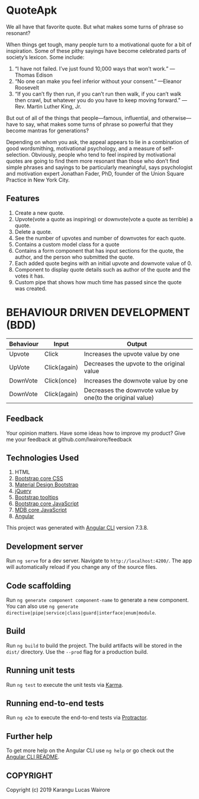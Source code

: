 # QuoteApk
We all have that favorite quote. But what makes some turns of phrase so resonant?

When things get tough, many people turn to a motivational quote for a bit of inspiration. Some of these pithy sayings have become celebrated parts of society’s lexicon. Some include:
1. “I have not failed. I’ve just found 10,000 ways that won’t work.” —Thomas Edison
2. “No one can make you feel inferior without your consent.” —Eleanor Roosevelt
3. “If you can’t fly then run, if you can’t run then walk, if you can’t walk then crawl, but whatever you do you have to keep moving forward.” —Rev. Martin Luther King, Jr.

But out of all of the things that people—famous, influential, and otherwise—have to say, what makes some turns of phrase so powerful that they become mantras for generations?

Depending on whom you ask, the appeal appears to lie in a combination of good wordsmithing, motivational psychology, and a measure of self-selection. Obviously, people who tend to feel inspired by motivational quotes are going to find them more resonant than those who don’t find simple phrases and sayings to be particularly meaningful, says psychologist and motivation expert Jonathan Fader, PhD, founder of the Union Square Practice in New York City.

## Features
1. Create a new quote.
2. Upvote(vote a quote as inspiring) or downvote(vote a quote as terrible) a quote.
3. Delete a quote.
4. See the number of upvotes and number of downvotes for each quote.
5. Contains a custom model class for a quote
6. Contains a form component that has input sections for the quote, the author, and the person who submitted the quote.
7. Each added quote  begins with an initial upvote and downvote value of 0.
8. Component to display quote details such as author of the quote and the votes it has.
9. Custom pipe that shows how much time has passed since the quote was created.


# BEHAVIOUR DRIVEN DEVELOPMENT (BDD)
Behaviour| Input        | Output
---------|--------------|------------------------------------------------------------|
Upvote   | Click        | Increases the upvote value by one                          |
UpVote   | Click(again) | Decreases the upvote to the original value                 |
DownVote | Click(once)  | Increases the downvote value by one                        |
DownVote | Click(again) | Decreases the downvote value by one(to the original value) |

## Feedback
Your opinion matters. 
Have some ideas how to improve my product?
Give me your feedback at github.com/lwairore/feedback

## Technologies Used
1. HTML
2. [Bootstrap core CSS](https://cdnjs.cloudflare.com/ajax/libs/twitter-bootstrap/4.3.1/css/bootstrap.min.css)
3. [Material Design Bootstrap](https://cdnjs.cloudflare.com/ajax/libs/mdbootstrap/4.7.6/css/mdb.min.css)
4. [jQuery](https://cdnjs.cloudflare.com/ajax/libs/jquery/3.3.1/jquery.min.js)
5. [Bootstrap tooltips](https://cdnjs.cloudflare.com/ajax/libs/popper.js/1.14.4/umd/popper.min.js)
6. [Bootstrap core JavaScript](https://cdnjs.cloudflare.com/ajax/libs/twitter-bootstrap/4.3.1/js/bootstrap.min.js)
7. [MDB core JavaScript](https://cdnjs.cloudflare.com/ajax/libs/mdbootstrap/4.7.6/js/mdb.min.js)
8. [Angular](https://angular.io)




This project was generated with [Angular CLI](https://github.com/angular/angular-cli) version 7.3.8.

## Development server

Run `ng serve` for a dev server. Navigate to `http://localhost:4200/`. The app will automatically reload if you change any of the source files.

## Code scaffolding

Run `ng generate component component-name` to generate a new component. You can also use `ng generate directive|pipe|service|class|guard|interface|enum|module`.

## Build

Run `ng build` to build the project. The build artifacts will be stored in the `dist/` directory. Use the `--prod` flag for a production build.

## Running unit tests

Run `ng test` to execute the unit tests via [Karma](https://karma-runner.github.io).

## Running end-to-end tests

Run `ng e2e` to execute the end-to-end tests via [Protractor](http://www.protractortest.org/).

## Further help

To get more help on the Angular CLI use `ng help` or go check out the [Angular CLI README](https://github.com/angular/angular-cli/blob/master/README.md).


## COPYRIGHT
Copyright (c) 2019 Karangu Lucas Wairore
